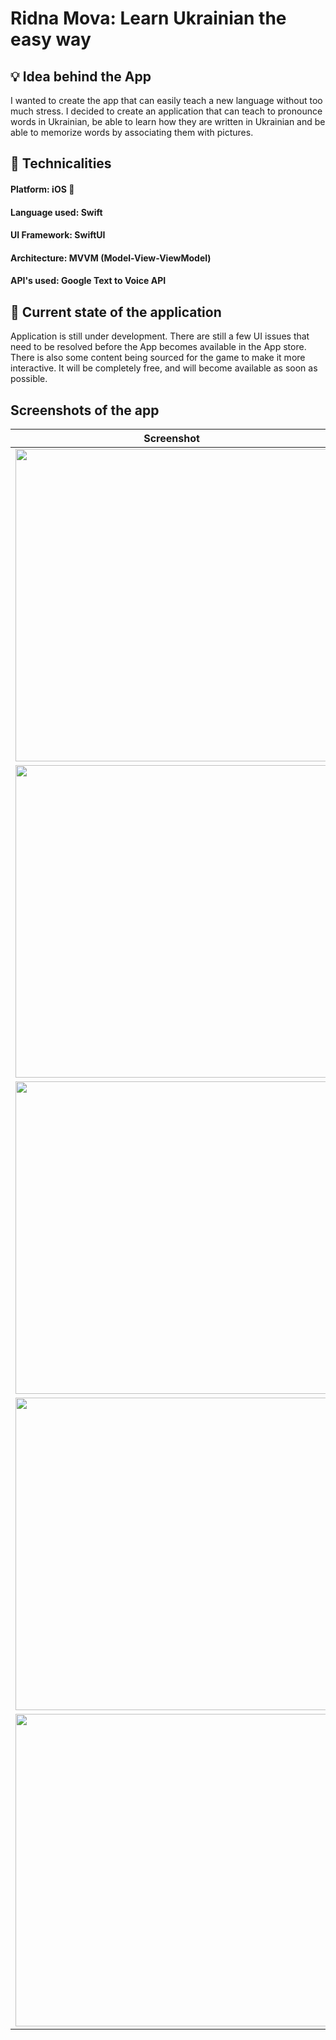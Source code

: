 # Ridna Mova: Learn Ukrainian the easy way
## 💡 Idea behind the App
I wanted to create the app that can easily teach a new language without too much stress. I decided to create an application that can teach to
pronounce words in Ukrainian, be able to learn how they are written in Ukrainian and be able to memorize words by associating them with pictures.
## 🔧 Technicalities
#### Platform: iOS 🍎
#### Language used: Swift
#### UI Framework: SwiftUI
#### Architecture: MVVM (Model-View-ViewModel)
#### API's used: Google Text to Voice API
## 📱 Current state of the application
Application is still under development. There are still a few UI issues that need to be resolved before the App becomes available in the App store.
There is also some content being sourced for the game to make it more interactive. It will be completely free, and will become available as soon as 
possible.
## Screenshots of the app
| Screenshot  | Description |
| ------------- | ------------- |
| <img src="https://user-images.githubusercontent.com/33880254/212576374-c64bf53a-f5f8-4998-9183-9012942a3887.jpg" height="500">  | <h1>Startup Screen</h1> |
| <img src="https://user-images.githubusercontent.com/33880254/212576861-d9be9fa1-65ce-4710-a266-7ac5579c9a6d.jpg" height="500">  | <h1>Main menu</h1> |
| <img src="https://user-images.githubusercontent.com/33880254/212577402-5c799ebf-3cc6-4616-ab23-b1f42e47a9e7.jpg" height="500">  | <h1>How to Play</h1> |
| <img src="https://user-images.githubusercontent.com/33880254/212577497-3bd5f45f-5938-4c5d-8885-5f7e6f1859c0.jpg" height="500">  | <h1>The game</h1> |
| <img src="https://user-images.githubusercontent.com/33880254/212577587-9521a18e-e4b3-4731-b656-ba1bf01b6e22.jpg" height="500">  | <h1>Game over</h1> |
